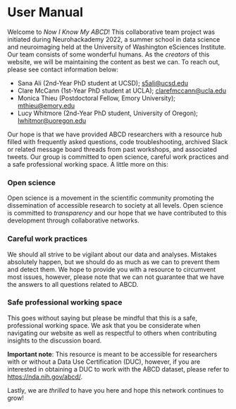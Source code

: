 # User Manual 

Welcome to *Now I Know My ABCD*! This collaborative team project was initiated during Neurohackademy 2022, a summer school in data science and neuroimaging held at the University of Washington eSciences Institute. Our team consists of some wonderful humans. As the *creators* of this website, we will be maintaining the content as best we can. To reach out, please see contact information below:

- Sana Ali (2nd-Year PhD student at UCSD); s5ali@ucsd.edu
- Clare McCann (1st-Year PhD student at UCLA); clarefmccann@ucla.edu
- Monica Thieu (Postdoctoral Fellow, Emory University); mthieu@emory.edu 
- Lucy Whitmore (2nd-Year PhD student, University of Oregon); lwhitmor@uoregon.edu

Our hope is that we have provided ABCD researchers with a resource hub filled with frequently asked questions, code troubleshooting, archived Slack or related message board threads from past workshops, and associated tweets. Our group is committed to open science, careful work practices and a safe professional working space. A little more on this:

### Open science
Open science is a movement in the scientific community promoting the dissemination of accessible research to society at all levels. Open science is committed to *transparency* and our hope that we have contributed to this development through collaborative networks.

### Careful work practices
We should all strive to be vigilant about our data and analyses. Mistakes absolutely happen, but we should do as much as we can to prevent them and detect them. We hope to provide you with a resource to circumvent most issues, however, please note that we can not guarantee that we have the answers to all questions related to ABCD. 

### Safe professional working space
This goes without saying but please be mindful that this is a safe, professional working space. We ask that you be considerate when navigating our website as well as respectful to others when contributing insights to the discussion board. 

**Important note**: This resource is meant to be accessible for researchers with or without a Data Use Certification (DUC), however, if you are interested in obtaining a DUC to work with the ABCD dataset, please refer to https://nda.nih.gov/abcd/. 

Lastly, we are *thrilled* to have you here and hope this network continues to grow!
